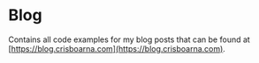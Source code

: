 # Blog
Contains all code examples for my blog posts that can be found at [https://blog.crisboarna.com](https://blog.crisboarna.com).
